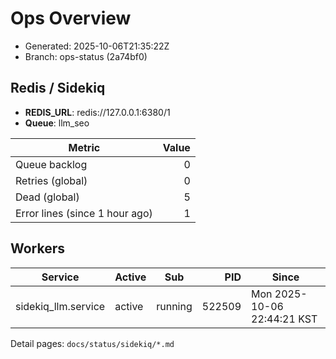 # Ops Overview

- Generated: 2025-10-06T21:35:22Z
- Branch: ops-status (2a74bf0)

## Redis / Sidekiq
- **REDIS_URL**: redis://127.0.0.1:6380/1
- **Queue**: llm_seo

| Metric | Value |
|---|---:|
| Queue backlog | 0 |
| Retries (global) | 0 |
| Dead (global) | 5 |
| Error lines (since 1 hour ago) | 1 |

## Workers
| Service | Active | Sub | PID | Since |
|---|---|---|---:|---|
| sidekiq_llm.service | active | running | 522509 | Mon 2025-10-06 22:44:21 KST |

Detail pages: `docs/status/sidekiq/*.md`

